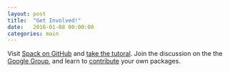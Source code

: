 ```yaml
---
layout: post
title:  "Get Involved!"
date:   2016-01-08 00:00:00
categories: main
---
```


Visit
[Spack on GitHub](https://github.com/LLNL/spack) and [take the tutoral](https://spack.readthedocs.io/en/latest/tutorial_sc16.html). Join the discussion on the the [Google Group](https://groups.google.com/d/forum/spack),
and learn to [contribute](https://spack.readthedocs.io/en/latest/contribution_guide.html)
your own packages.
